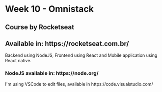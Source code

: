 <h1>Week 10 - Omnistack</h1>
<h2>Course by Rocketseat</h2>
<h2>Available in: https://rocketseat.com.br/</h2>
<p>Backend using NodeJS, Frontend using React and Mobile application using React native.</p>
<h3>NodeJS available in: https://node.org/</h3>
<p>I'm using VSCode to edit files, available in https://code.visualstudio.com/</p>